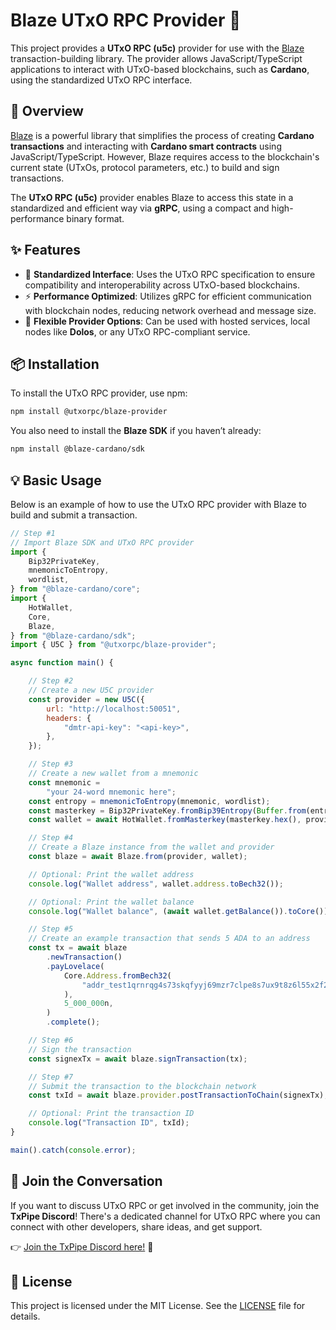 # Blaze UTxO RPC Provider 🚀

This project provides a **UTxO RPC (u5c)** provider for use with the [Blaze](https://github.com/butaneprotocol/blaze-cardano)
transaction-building library. The provider allows JavaScript/TypeScript applications to interact with UTxO-based blockchains, such as **Cardano**, using the standardized UTxO RPC interface.

## 🌟 Overview

[Blaze](https://github.com/butaneprotocol/blaze-cardano) is a powerful library that simplifies the process of creating **Cardano transactions** and interacting with **Cardano smart contracts** using JavaScript/TypeScript. However, Blaze requires access to the blockchain's current state (UTxOs, protocol parameters, etc.) to build and sign transactions.

The **UTxO RPC (u5c)** provider enables Blaze to access this state in a standardized and efficient way via **gRPC**, using a compact and high-performance binary format.

## ✨ Features

- 🔗 **Standardized Interface**: Uses the UTxO RPC specification to ensure compatibility and interoperability across UTxO-based blockchains.
- ⚡️ **Performance Optimized**: Utilizes gRPC for efficient communication with blockchain nodes, reducing network overhead and message size.
- 🔧 **Flexible Provider Options**: Can be used with hosted services, local nodes like **Dolos**, or any UTxO RPC-compliant service.

## 📦 Installation

To install the UTxO RPC provider, use npm:

```bash
npm install @utxorpc/blaze-provider
```

You also need to install the **Blaze SDK** if you haven’t already:

```bash
npm install @blaze-cardano/sdk
```

## 💡 Basic Usage

Below is an example of how to use the UTxO RPC provider with Blaze to build and submit a transaction.

```javascript
// Step #1
// Import Blaze SDK and UTxO RPC provider
import {
    Bip32PrivateKey,
    mnemonicToEntropy,
    wordlist,
} from "@blaze-cardano/core";
import {
    HotWallet,
    Core,
    Blaze,
} from "@blaze-cardano/sdk";
import { U5C } from "@utxorpc/blaze-provider";

async function main() {

    // Step #2
    // Create a new U5C provider
    const provider = new U5C({
        url: "http://localhost:50051",
        headers: {
            "dmtr-api-key": "<api-key>",
        },
    });

    // Step #3
    // Create a new wallet from a mnemonic
    const mnemonic =
        "your 24-word mnemonic here";
    const entropy = mnemonicToEntropy(mnemonic, wordlist);
    const masterkey = Bip32PrivateKey.fromBip39Entropy(Buffer.from(entropy), "");
    const wallet = await HotWallet.fromMasterkey(masterkey.hex(), provider);

    // Step #4
    // Create a Blaze instance from the wallet and provider
    const blaze = await Blaze.from(provider, wallet);

    // Optional: Print the wallet address
    console.log("Wallet address", wallet.address.toBech32());

    // Optional: Print the wallet balance
    console.log("Wallet balance", (await wallet.getBalance()).toCore());

    // Step #5
    // Create an example transaction that sends 5 ADA to an address
    const tx = await blaze
        .newTransaction()
        .payLovelace(
            Core.Address.fromBech32(
                "addr_test1qrnrqg4s73skqfyyj69mzr7clpe8s7ux9t8z6l55x2f2xuqra34p9pswlrq86nq63hna7p4vkrcrxznqslkta9eqs2nsmlqvnk",
            ),
            5_000_000n,
        )
        .complete();

    // Step #6
    // Sign the transaction
    const signexTx = await blaze.signTransaction(tx);

    // Step #7
    // Submit the transaction to the blockchain network
    const txId = await blaze.provider.postTransactionToChain(signexTx);

    // Optional: Print the transaction ID
    console.log("Transaction ID", txId);
}

main().catch(console.error);
```

## 👥 Join the Conversation

If you want to discuss UTxO RPC or get involved in the community, join the **TxPipe Discord**! There's a dedicated channel for UTxO RPC where you can connect with other developers, share ideas, and get support.

👉 [Join the TxPipe Discord here!](https://discord.gg/nbkJdPnKHm) 💬

## 📜 License

This project is licensed under the MIT License. See the [LICENSE](./LICENSE) file for details.

